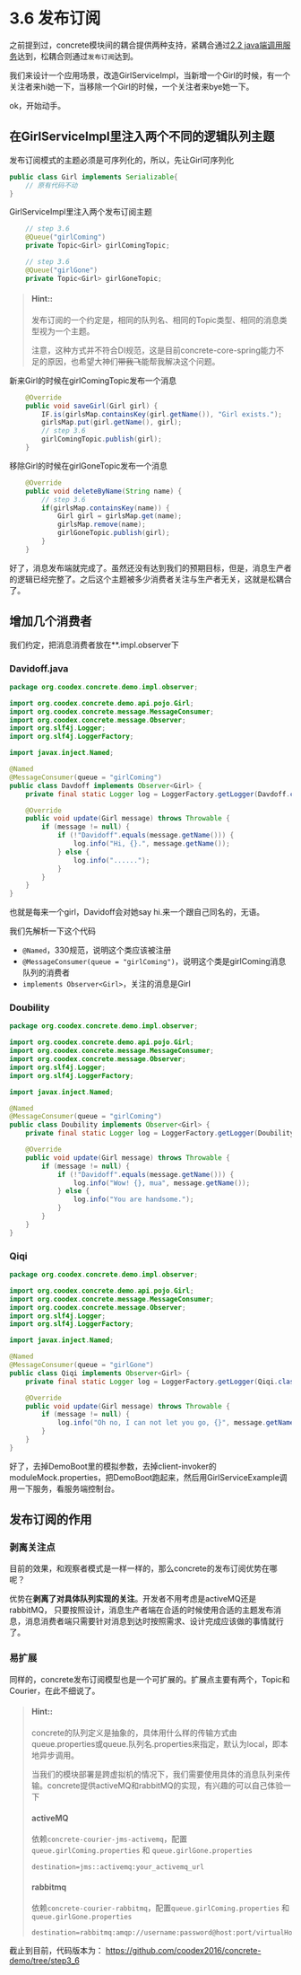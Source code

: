 # 3.6 发布订阅

之前提到过，concrete模块间的耦合提供两种支持，紧耦合通过[2.2 java端调用服务](step2_2.md)达到，松耦合则通过`发布订阅`达到。

我们来设计一个应用场景，改造GirlServiceImpl，当新增一个Girl的时候，有一个关注者来hi她一下，当移除一个Girl的时候，一个关注者来bye她一下。

ok，开始动手。

## 在GirlServiceImpl里注入两个不同的逻辑队列主题

发布订阅模式的主题必须是可序列化的，所以，先让Girl可序列化
```java
public class Girl implements Serializable{
    // 原有代码不动
}
```

GirlServiceImpl里注入两个发布订阅主题
```java
    // step 3.6
    @Queue("girlComing")
    private Topic<Girl> girlComingTopic;

    // step 3.6
    @Queue("girlGone")
    private Topic<Girl> girlGoneTopic;
```

> #### Hint::
>
> 发布订阅的一个约定是，相同的队列名、相同的Topic类型、相同的消息类型视为一个主题。
>
> 注意，这种方式并不符合DI规范，这是目前concrete-core-spring能力不足的原因，也希望大神们~~带我飞~~能帮我解决这个问题。

新来Girl的时候在girlComingTopic发布一个消息
```java
    @Override
    public void saveGirl(Girl girl) {
        IF.is(girlsMap.containsKey(girl.getName()), "Girl exists.");
        girlsMap.put(girl.getName(), girl);
        // step 3.6
        girlComingTopic.publish(girl);
    }
```

移除Girl的时候在girlGoneTopic发布一个消息
```java
    @Override
    public void deleteByName(String name) {
        // step 3.6
        if(girlsMap.containsKey(name)) {
            Girl girl = girlsMap.get(name);
            girlsMap.remove(name);
            girlGoneTopic.publish(girl);
        }
    }
```

好了，消息发布端就完成了。虽然还没有达到我们的预期目标，但是，消息生产者的逻辑已经完整了。之后这个主题被多少消费者关注与生产者无关，这就是松耦合了。

## 增加几个消费者

我们约定，把消息消费者放在**.impl.observer下

### Davidoff.java

```java
package org.coodex.concrete.demo.impl.observer;

import org.coodex.concrete.demo.api.pojo.Girl;
import org.coodex.concrete.message.MessageConsumer;
import org.coodex.concrete.message.Observer;
import org.slf4j.Logger;
import org.slf4j.LoggerFactory;

import javax.inject.Named;

@Named
@MessageConsumer(queue = "girlComing")
public class Davdoff implements Observer<Girl> {
    private final static Logger log = LoggerFactory.getLogger(Davdoff.class);

    @Override
    public void update(Girl message) throws Throwable {
        if (message != null) {
            if (!"Davidoff".equals(message.getName())) {
                log.info("Hi, {}.", message.getName());
            } else {
                log.info("......");
            }
        }
    }
}
```

也就是每来一个girl，Davidoff会对她say hi.来一个跟自己同名的，无语。

我们先解析一下这个代码
- `@Named`，330规范，说明这个类应该被注册
- `@MessageConsumer(queue = "girlComing")`，说明这个类是girlComing消息队列的消费者
- `implements Observer<Girl>`，关注的消息是Girl

### Doubility

```java
package org.coodex.concrete.demo.impl.observer;

import org.coodex.concrete.demo.api.pojo.Girl;
import org.coodex.concrete.message.MessageConsumer;
import org.coodex.concrete.message.Observer;
import org.slf4j.Logger;
import org.slf4j.LoggerFactory;

import javax.inject.Named;

@Named
@MessageConsumer(queue = "girlComing")
public class Doubility implements Observer<Girl> {
    private final static Logger log = LoggerFactory.getLogger(Doubility.class);

    @Override
    public void update(Girl message) throws Throwable {
        if (message != null) {
            if (!"Davidoff".equals(message.getName())) {
                log.info("Wow! {}, mua", message.getName());
            } else {
                log.info("You are handsome.");
            }
        }
    }
}
```

### Qiqi

```java
package org.coodex.concrete.demo.impl.observer;

import org.coodex.concrete.demo.api.pojo.Girl;
import org.coodex.concrete.message.MessageConsumer;
import org.coodex.concrete.message.Observer;
import org.slf4j.Logger;
import org.slf4j.LoggerFactory;

import javax.inject.Named;

@Named
@MessageConsumer(queue = "girlGone")
public class Qiqi implements Observer<Girl> {
    private final static Logger log = LoggerFactory.getLogger(Qiqi.class);

    @Override
    public void update(Girl message) throws Throwable {
        if (message != null) {
            log.info("Oh no, I can not let you go, {}", message.getName());
        }
    }
}
```

好了，去掉DemoBoot里的模拟参数，去掉client-invoker的moduleMock.properties，把DemoBoot跑起来，然后用GirlServiceExample调用一下服务，看服务端控制台。

## 发布订阅的作用

### 剥离关注点

目前的效果，和观察者模式是一样一样的，那么concrete的发布订阅优势在哪呢？

优势在**剥离了对具体队列实现的关注**。开发者不用考虑是activeMQ还是rabbitMQ，
只要按照设计，消息生产者端在合适的时候使用合适的主题发布消息，消息消费者端只需要针对消息到达时按照需求、设计完成应该做的事情就行了。

### 易扩展

同样的，concrete发布订阅模型也是一个可扩展的。扩展点主要有两个，Topic和Courier，在此不细说了。


> #### Hint::
>
> concrete的队列定义是抽象的，具体用什么样的传输方式由queue.properties或queue.队列名.properties来指定，默认为local，即本地异步调用。
>
> 当我们的模块部署是跨虚拟机的情况下，我们需要使用具体的消息队列来传输。concrete提供activeMQ和rabbitMQ的实现，有兴趣的可以自己体验一下
> 
> #### activeMQ
>
> 依赖`concrete-courier-jms-activemq`，配置`queue.girlComing.properties` 和 `queue.girlGone.properties`
> ```properties
> destination=jms::activemq:your_activemq_url
> ```
>
> #### rabbitmq
>
> 依赖`concrete-courier-rabbitmq`，配置`queue.girlComing.properties` 和 `queue.girlGone.properties`
> ```properties
> destination=rabbitmq:amqp://username:password@host:port/virtualHost
> ```

截止到目前，代码版本为： https://github.com/coodex2016/concrete-demo/tree/step3_6